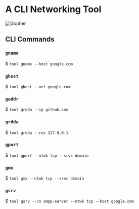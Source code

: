 # A CLI Networking Tool

![Gopher](<https://external-content.duckduckgo.com/iu/?u=https%3A%2F%2Fcdn-images-1.medium.com%2Fmax%2F1200%2F1*i2skbfmDsHayHhqPfwt6pA.png&f=1&nofb=1>)

## CLI Commands

### `gname`

$ `tool gname --host google.com`
</br>

### `ghost`

$ `tool ghost --net google.com`
</br>

### `gaddr`

$ `tool grdda --ip github.com`
</br>

### `grdda`

$ `tool grdda --rev 127.0.0.1`
</br>

### `gport`

$ `tool gport --ntwk tcp --srvc domain`
</br>

### `gmx`

$ `tool gmx --ntwk tcp --srvc domain`
</br>

### `gsrv`

$ `tool gsrv --cn xmpp-server --ntwk tcp --host google.com`
